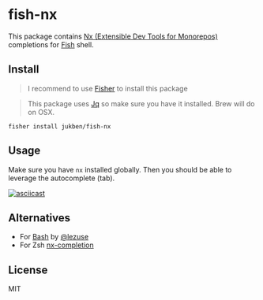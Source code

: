 # fish-nx

This package contains [Nx (Extensible Dev Tools for Monorepos)](https://nx.dev) completions for [Fish](https://github.com/fish-shell/fish-shell) shell.

## Install

> I recommend to use [Fisher](https://github.com/jorgebucaran/fisher) to install this package

> This package uses [Jq](https://stedolan.github.io/jq/) so make sure you have it installed. Brew will do on OSX.

```
fisher install jukben/fish-nx
```

## Usage

Make sure you have `nx` installed globally. Then you should be able to leverage the autocomplete (tab).

[![asciicast](https://asciinema.org/a/nNxqT0rJ8H0MikTbrGNhwHTUz.svg)](https://asciinema.org/a/nNxqT0rJ8H0MikTbrGNhwHTUz)

## Alternatives

- For [Bash](https://gist.github.com/LeZuse/d17f258f69be632244970db77dadb58a) by [@lezuse](https://github.com/lezuse)
- For Zsh [nx-completion](https://github.com/jscutlery/nx-completion)

## License

MIT
